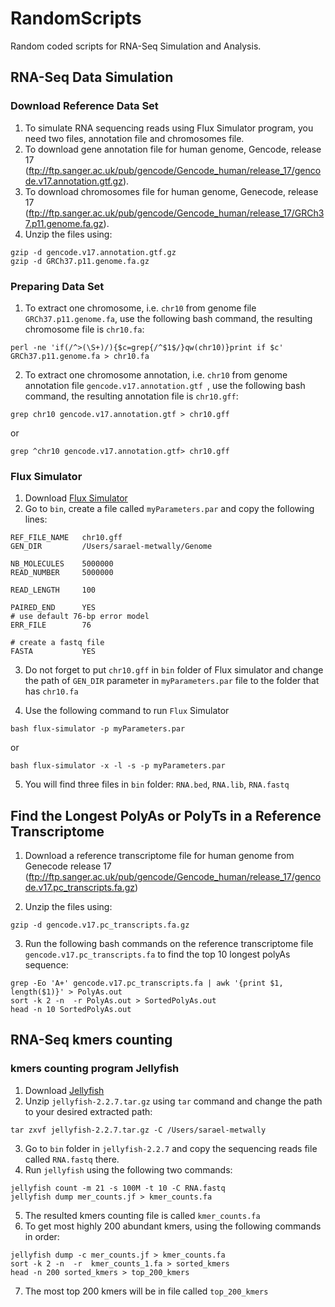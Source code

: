 # RandomScripts
Random coded scripts for RNA-Seq Simulation and Analysis.

## RNA-Seq Data Simulation 
### Download Reference Data Set
1. To simulate RNA sequencing reads using Flux Simulator program, you need two files, annotation file and chromosomes file.
2. To download gene annotation file for human genome, Gencode, release 17 (ftp://ftp.sanger.ac.uk/pub/gencode/Gencode_human/release_17/gencode.v17.annotation.gtf.gz).
3. To download chromosomes file for human genome, Genecode, release 17 (ftp://ftp.sanger.ac.uk/pub/gencode/Gencode_human/release_17/GRCh37.p11.genome.fa.gz).
4. Unzip the files using:
```
gzip -d gencode.v17.annotation.gtf.gz
gzip -d GRCh37.p11.genome.fa.gz

```

### Preparing Data Set
1. To extract one chromosome, i.e. `chr10` from genome file `GRCh37.p11.genome.fa`, use the following bash command, the resulting chromosome file is `chr10.fa`:

```
perl -ne 'if(/^>(\S+)/){$c=grep{/^$1$/}qw(chr10)}print if $c' GRCh37.p11.genome.fa > chr10.fa
```
2. To extract one chromosome annotation, i.e. `chr10` from genome annotation file `gencode.v17.annotation.gtf `, use the following bash command, the resulting annotation file is `chr10.gff`:  

```
grep chr10 gencode.v17.annotation.gtf > chr10.gff
```
or
```
grep ^chr10 gencode.v17.annotation.gtf> chr10.gff
```

### Flux Simulator

1. Download [Flux Simulator](http://artifactory.sammeth.net/artifactory/barna/barna/barna.simulator/1.2.1/flux-simulator-1.2.1.tgz)
2. Go to `bin`, create a file called `myParameters.par` and copy the following lines:
```
REF_FILE_NAME   chr10.gff
GEN_DIR         /Users/sarael-metwally/Genome

NB_MOLECULES    5000000
READ_NUMBER     5000000

READ_LENGTH     100

PAIRED_END      YES
# use default 76-bp error model
ERR_FILE        76

# create a fastq file
FASTA           YES

```
3. Do not forget to put `chr10.gff` in `bin` folder of Flux simulator and change the path of `GEN_DIR` parameter in `myParameters.par` file to the folder that has `chr10.fa` 

4. Use the following command to run `Flux` Simulator 
```
bash flux-simulator -p myParameters.par
```
or 
```
bash flux-simulator -x -l -s -p myParameters.par
```
5. You will find three files in `bin` folder: `RNA.bed`, `RNA.lib`, `RNA.fastq`

## Find the Longest PolyAs or PolyTs in a Reference Transcriptome
1. Download a reference transcriptome file for human genome from Genecode release 17 (ftp://ftp.sanger.ac.uk/pub/gencode/Gencode_human/release_17/gencode.v17.pc_transcripts.fa.gz)

2. Unzip the files using:
```
gzip -d gencode.v17.pc_transcripts.fa.gz

```
3. Run the following bash commands on the reference transcriptome file `gencode.v17.pc_transcripts.fa` to find the top 10 longest polyAs sequence:
```
grep -Eo 'A+' gencode.v17.pc_transcripts.fa | awk '{print $1, length($1)}' > PolyAs.out
sort -k 2 -n  -r PolyAs.out > SortedPolyAs.out
head -n 10 SortedPolyAs.out
```











## RNA-Seq kmers counting 
### kmers counting program Jellyfish
1. Download [Jellyfish](https://github.com/gmarcais/Jellyfish/releases/download/v2.2.7/jellyfish-2.2.7.tar.gz)
2. Unzip `jellyfish-2.2.7.tar.gz` using `tar` command and change the path to your desired extracted path: 
```
tar zxvf jellyfish-2.2.7.tar.gz -C /Users/sarael-metwally
```
3. Go to `bin` folder in `jellyfish-2.2.7` and copy the sequencing reads file called `RNA.fastq` there. 
4. Run `jellyfish` using the following two commands: 
```
jellyfish count -m 21 -s 100M -t 10 -C RNA.fastq
jellyfish dump mer_counts.jf > kmer_counts.fa
```
5. The resulted kmers counting file is called `kmer_counts.fa`
6. To get most highly 200 abundant kmers, using the following commands in order:

```
jellyfish dump -c mer_counts.jf > kmer_counts.fa 
sort -k 2 -n  -r  kmer_counts_1.fa > sorted_kmers
head -n 200 sorted_kmers > top_200_kmers 
```
7. The most top 200 kmers will be in file called `top_200_kmers`  
